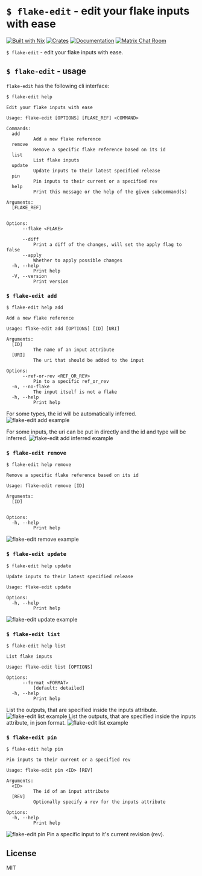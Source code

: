 # `$ flake-edit` - edit your flake inputs with ease
[![Built with Nix](https://img.shields.io/static/v1?label=built%20with&message=nix&color=5277C3&logo=nixos&style=flat-square&logoColor=ffffff)](https://builtwithnix.org)
[![Crates](https://img.shields.io/crates/v/flake-edit?style=flat-square)](https://crates.io/crates/flake-edit)
[![Documentation](https://img.shields.io/badge/flake_edit-documentation-fc0060?style=flat-square)](https://docs.rs/flake-edit)
[![Matrix Chat Room](https://img.shields.io/badge/chat-on%20matrix-1d7e64?logo=matrix&style=flat-square)](https://matrix.to/#/#flake-edit:matrix.org)

`$ flake-edit` - edit your flake inputs with ease.

## `$ flake-edit` - usage

`flake-edit` has the following cli interface:

`$ flake-edit help`

```
Edit your flake inputs with ease

Usage: flake-edit [OPTIONS] [FLAKE_REF] <COMMAND>

Commands:
  add
          Add a new flake reference
  remove
          Remove a specific flake reference based on its id
  list
          List flake inputs
  update
          Update inputs to their latest specified release
  pin
          Pin inputs to their current or a specified rev
  help
          Print this message or the help of the given subcommand(s)

Arguments:
  [FLAKE_REF]
          

Options:
      --flake <FLAKE>
          
      --diff
          Print a diff of the changes, will set the apply flag to false
      --apply
          Whether to apply possible changes
  -h, --help
          Print help
  -V, --version
          Print version
```

### `$ flake-edit add`
`$ flake-edit help add`

```
Add a new flake reference

Usage: flake-edit add [OPTIONS] [ID] [URI]

Arguments:
  [ID]
          The name of an input attribute
  [URI]
          The uri that should be added to the input

Options:
      --ref-or-rev <REF_OR_REV>
          Pin to a specific ref_or_rev
  -n, --no-flake
          The input itself is not a flake
  -h, --help
          Print help
```
For some types, the id will be automatically inferred.
![flake-edit add example](https://vhs.charm.sh/vhs-iJiVTOvSd8V9WEl79Ie68.gif)

For some inputs, the uri can be put in directly and the id and type will be inferred.
![flake-edit add inferred example](https://vhs.charm.sh/vhs-3RsaCQO9CAznelPup2kDgV.gif
)

### `$ flake-edit remove`
`$ flake-edit help remove`

```
Remove a specific flake reference based on its id

Usage: flake-edit remove [ID]

Arguments:
  [ID]
          

Options:
  -h, --help
          Print help
```
![flake-edit remove example](https://vhs.charm.sh/vhs-1Uo70AaoEMuYh2UR1JVARD.gif)

### `$ flake-edit update`
`$ flake-edit help update`

```
Update inputs to their latest specified release

Usage: flake-edit update

Options:
  -h, --help
          Print help
```

![flake-edit update example](https://vhs.charm.sh/vhs-V3ryrOu4Sd1ZU1KmvULCN.gif)

### `$ flake-edit list`
`$ flake-edit help list`

```
List flake inputs

Usage: flake-edit list [OPTIONS]

Options:
      --format <FORMAT>
          [default: detailed]
  -h, --help
          Print help
```
List the outputs, that are specified inside the inputs attribute.
![flake-edit list example](https://vhs.charm.sh/vhs-2ZSgdhkzBe3eoxuYtM1JL6.gif)
List the outputs, that are specified inside the inputs attribute, in json format.
![flake-edit list example](https://vhs.charm.sh/vhs-35E6eiL63lFTSC70rQyE1Y.gif)

### `$ flake-edit pin`
`$ flake-edit help pin`

```
Pin inputs to their current or a specified rev

Usage: flake-edit pin <ID> [REV]

Arguments:
  <ID>
          The id of an input attribute
  [REV]
          Optionally specify a rev for the inputs attribute

Options:
  -h, --help
          Print help
```
![flake-edit pin](https://vhs.charm.sh/vhs-629lX7LqP4MS1aHffb4Ufh.gif)
Pin a specific input to it's current revision (rev).


## License
MIT
